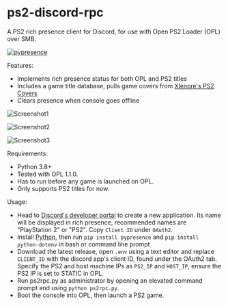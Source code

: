 # ps2-discord-rpc
A PS2 rich presence client for Discord, for use with Open PS2 Loader (OPL) over SMB.

[![pypresence](https://img.shields.io/badge/using-pypresence-00bb88.svg?style=for-the-badge&logo=discord&logoWidth=20)](https://github.com/qwertyquerty/pypresence)

Features:

- Implements rich presence status for both OPL and PS2 titles
- Includes a game title database, pulls game covers from [Xlenore's PS2 Covers](https://github.com/xlenore/ps2-covers)
- Clears presence when console goes offline


![Screenshot1](https://i.imgur.com/dODJ7Tc.png)

![Screenshot2](https://i.imgur.com/wpAvel8.png)

![Screenshot3](https://i.imgur.com/vBopTJh.png)


Requirements:

- Python 3.8+
- Tested with OPL 1.1.0. 
- Has to run before any game is launched on OPL.
- Only supports PS2 titles for now.

Usage: 

- Head to [Discord's developer portal](https://discord.com/developers/applications) to create a new application. Its name will be displayed in rich presence, recommended names are "PlayStation 2" or "PS2". Copy `Client ID` under `OAuth2`.
- Install [Python](https://www.python.org/downloads/), then run `pip install pypresence` and `pip install python-dotenv` in bash or command line prompt
- Download the latest release, open `.env` using a text editor and replace `CLIENT_ID` with the discord app's client ID, found under the OAuth2 tab. Specify the PS2 and host machine IPs as `PS2_IP` and `HOST_IP`, ensure the PS2 IP is set to STATIC in OPL.
- Run ps2rpc.py as administrator by opening an elevated command prompt and using `python ps2rpc.py`. 
- Boot the console into OPL, then launch a PS2 game.
